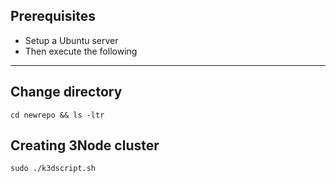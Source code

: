 ## **Prerequisites**
<!-- UL -->
* Setup a Ubuntu server
* Then execute the following
---
## **Change directory**
```
cd newrepo && ls -ltr
```
## **Creating 3Node cluster**
```
sudo ./k3dscript.sh
```